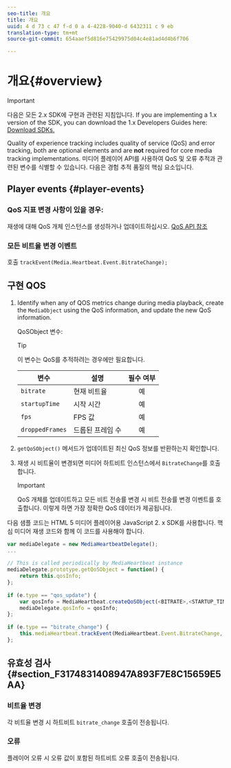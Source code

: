 ```yaml
---
seo-title: 개요
title: 개요
uuid: 4 d 73 c 47 f-d 0 a 4-4228-9040-d 6432311 c 9 eb
translation-type: tm+mt
source-git-commit: 654aaef5d816e75429975d04c4e81ad4d4b6f706

---
```



# 개요{#overview}

>[!IMPORTANT]
>
>다음은 모든 2.x SDK에 구현과 관련된 지침입니다. If you are implementing a 1.x version of the SDK, you can download the 1.x Developers Guides here: [Download SDKs.](../../sdk-implement/download-sdks.md)

Quality of experience tracking includes quality of service (QoS) and error tracking, both are optional elements and are **not** required for core media tracking implementations. 미디어 플레이어 API를 사용하여 QoS 및 오류 추적과 관련된 변수를 식별할 수 있습니다. 다음은 경험 추적 품질의 핵심 요소입니다.

## Player events {#player-events}

### QoS 지표 변경 사항이 있을 경우:

재생에 대해 QoS 개체 인스턴스를 생성하거나 업데이트하십시오. [QoS API 참조](https://adobe-marketing-cloud.github.io/media-sdks/reference/javascript/MediaHeartbeat.html#.createQoSObject)

### 모든 비트율 변경 이벤트

호출 `trackEvent(Media.Heartbeat.Event.BitrateChange);`

## 구현 QOS

1. Identify when any of QOS metrics change during media playback, create the `MediaObject` using the QoS information, and update the new QoS information.

   QoSObject 변수:

   >[!TIP]
   >
   >이 변수는 QoS를 추적하려는 경우에만 필요합니다.

   | 변수 | 설명 | 필수 여부 |
   | --- | --- | :---: |
   | `bitrate` | 현재 비트율 | 예 |
   | `startupTime` | 시작 시간 | 예 |
   | `fps` | FPS 값 | 예 |
   | `droppedFrames` | 드롭된 프레임 수 | 예 |

1. `getQoSObject()` 메서드가 업데이트된 최신 QoS 정보를 반환하는지 확인합니다.
1. 재생 시 비트율이 변경되면 미디어 하트비트 인스턴스에서 `BitrateChange`를 호출합니다.

   >[!IMPORTANT]
   >
   >QoS 개체를 업데이트하고 모든 비트 전송률 변경 시 비트 전송률 변경 이벤트를 호출합니다. 이렇게 하면 가장 정확한 QoS 데이터가 제공됩니다.

다음 샘플 코드는 HTML 5 미디어 플레이어용 JavaScript 2. x SDK를 사용합니다. 핵심 미디어 재생 코드와 함께 이 코드를 사용해야 합니다.

```js
var mediaDelegate = new MediaHeartbeatDelegate(); 
...  
 
// This is called periodically by MediaHeartbeat instance 
mediaDelegate.prototype.getQoSObject = function() { 
    return this.qosInfo; 
}; 
 
if (e.type == "qos_update") { 
    var qosInfo = MediaHeartbeat.createQoSObject(<BITRATE>,<STARTUP_TIME>,<FPS>,<DROPPED_FRAMES>); 
    mediaDelegate.qosInfo = qosInfo; 
}; 
 
if (e.type == "bitrate_change") { 
    this.mediaHeartbeat.trackEvent(MediaHeartbeat.Event.BitrateChange, qosObject); 
};
```

## 유효성 검사 {#section_F3174831408947A893F7E8C15659E5AA}

### 비트율 변경

각 비트율 변경 시 하트비트 `bitrate_change` 호출이 전송됩니다.

### 오류

플레이어 오류 시 오류 값이 포함된 하트비트 오류 호출이 전송됩니다.
